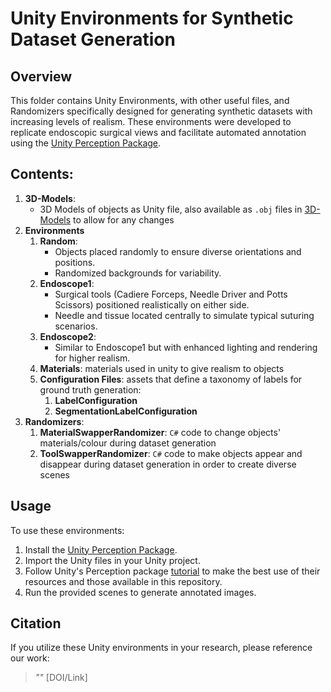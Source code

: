 # Unity Environments for Synthetic Dataset Generation

## Overview
This folder contains Unity Environments, with other useful files, and Randomizers specifically designed for generating synthetic datasets with increasing levels of realism. These environments were developed to replicate endoscopic surgical views and facilitate automated annotation using the [Unity Perception Package](https://docs.unity3d.com/Packages/com.unity.perception@1.0/manual/index.html).

## Contents:
1. **3D-Models**: 
   - 3D Models of objects as Unity file, also available as `.obj` files in [3D-Models](https://github.com/PietroLeoncini/Surgical-Synthetic-Data-Generation-and-Segmentation/tree/main/3D-Models) to allow for any changes
2. **Environments**
   1. **Random**: 
      - Objects placed randomly to ensure diverse orientations and positions.
      - Randomized backgrounds for variability.
   2. **Endoscope1**: 
      - Surgical tools (Cadiere Forceps, Needle Driver and Potts Scissors) positioned realistically on either side.
      - Needle and tissue located centrally to simulate typical suturing scenarios.
   3. **Endoscope2**: 
      - Similar to Endoscope1 but with enhanced lighting and rendering for higher realism.
   4. **Materials**: materials used in unity to give realism to objects
   5. **Configuration Files**: assets that define a taxonomy of labels for ground truth generation:
      1. **LabelConfiguration**
      2. **SegmentationLabelConfiguration** 
3. **Randomizers**:
   1. **MaterialSwapperRandomizer**: `C#` code to change objects' materials/colour during dataset generation
   2. **ToolSwapperRandomizer**: `C#` code to make objects appear and disappear during dataset generation in order to create diverse scenes


## Usage
To use these environments:
1. Install the [Unity Perception Package](https://docs.unity3d.com/Packages/com.unity.perception@1.0/manual/index.html).
2. Import the Unity files in your Unity project.
3. Follow Unity's Perception package [tutorial](https://github.com/Unity-Technologies/com.unity.perception) to make the best use of their resources and those available in this repository.
4. Run the provided scenes to generate annotated images.

## Citation
If you utilize these Unity environments in your research, please reference our work:
> *""* [DOI/Link]



[def]: 3D-Models